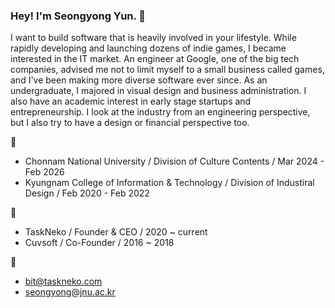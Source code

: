 ### Hey! I'm Seongyong Yun. 👋

I want to build software that is heavily involved in your lifestyle. While rapidly developing and launching dozens of indie games, I became interested in the IT market. An engineer at Google, one of the big tech companies, advised me not to limit myself to a small business called games, and I've been making more diverse software ever since. As an undergraduate, I majored in visual design and business administration. I also have an academic interest in early stage startups and entrepreneurship. I look at the industry from an engineering perspective, but I also try to have a design or financial perspective too.

🌱
 - Chonnam National University / Division of Culture Contents / Mar 2024 - Feb 2026
 - Kyungnam College of Information & Technology / Division of Industiral Design / Feb 2020 - Feb 2022
   
🔭
 - TaskNeko / Founder & CEO / 2020 ~ current
 - Cuvsoft / Co-Founder / 2016 ~ 2018

💬
 - bit@taskneko.com
 - seongyong@jnu.ac.kr
